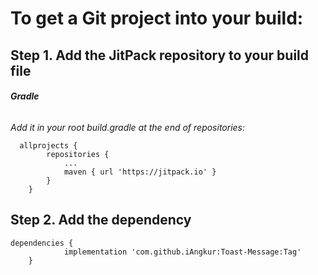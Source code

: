 # To get a Git project into your build:

## Step 1. Add the JitPack repository to your build file

###### **Gradle**
*Add it in your root build.gradle at the end of repositories:*
```
  allprojects {
		repositories {
			...
			maven { url 'https://jitpack.io' }
		}
	}
```
## Step 2. Add the dependency
```
dependencies {
	        implementation 'com.github.iAngkur:Toast-Message:Tag'
	}
```
